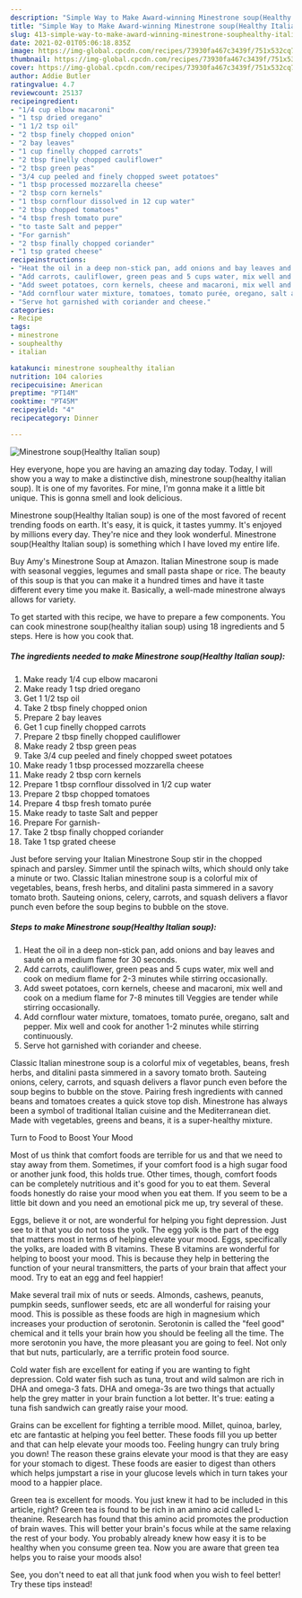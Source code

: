 ```yaml
---
description: "Simple Way to Make Award-winning Minestrone soup(Healthy Italian soup)"
title: "Simple Way to Make Award-winning Minestrone soup(Healthy Italian soup)"
slug: 413-simple-way-to-make-award-winning-minestrone-souphealthy-italian-soup
date: 2021-02-01T05:06:18.835Z
image: https://img-global.cpcdn.com/recipes/73930fa467c3439f/751x532cq70/minestrone-souphealthy-italian-soup-recipe-main-photo.jpg
thumbnail: https://img-global.cpcdn.com/recipes/73930fa467c3439f/751x532cq70/minestrone-souphealthy-italian-soup-recipe-main-photo.jpg
cover: https://img-global.cpcdn.com/recipes/73930fa467c3439f/751x532cq70/minestrone-souphealthy-italian-soup-recipe-main-photo.jpg
author: Addie Butler
ratingvalue: 4.7
reviewcount: 25137
recipeingredient:
- "1/4 cup elbow macaroni"
- "1 tsp dried oregano"
- "1 1/2 tsp oil"
- "2 tbsp finely chopped onion"
- "2 bay leaves"
- "1 cup finelly chopped carrots"
- "2 tbsp finelly chopped cauliflower"
- "2 tbsp green peas"
- "3/4 cup peeled and finely chopped sweet potatoes"
- "1 tbsp processed mozzarella cheese"
- "2 tbsp corn kernels"
- "1 tbsp cornflour dissolved in 12 cup water"
- "2 tbsp chopped tomatoes"
- "4 tbsp fresh tomato pure"
- "to taste Salt and pepper"
- "For garnish"
- "2 tbsp finally chopped coriander"
- "1 tsp grated cheese"
recipeinstructions:
- "Heat the oil in a deep non-stick pan, add onions and bay leaves and sauté on a medium flame for 30 seconds."
- "Add carrots, cauliflower, green peas and 5 cups water, mix well and cook on medium flame for 2-3 minutes while stirring occasionally."
- "Add sweet potatoes, corn kernels, cheese and macaroni, mix well and cook on a medium flame for 7-8 minutes till Veggies are tender while stirring occasionally."
- "Add cornflour water mixture, tomatoes, tomato purée, oregano, salt and pepper. Mix well and cook for another 1-2 minutes while stirring continuously."
- "Serve hot garnished with coriander and cheese."
categories:
- Recipe
tags:
- minestrone
- souphealthy
- italian

katakunci: minestrone souphealthy italian 
nutrition: 104 calories
recipecuisine: American
preptime: "PT14M"
cooktime: "PT45M"
recipeyield: "4"
recipecategory: Dinner

---
```



![Minestrone soup(Healthy Italian soup)](https://img-global.cpcdn.com/recipes/73930fa467c3439f/751x532cq70/minestrone-souphealthy-italian-soup-recipe-main-photo.jpg)

Hey everyone, hope you are having an amazing day today. Today, I will show you a way to make a distinctive dish, minestrone soup(healthy italian soup). It is one of my favorites. For mine, I'm gonna make it a little bit unique. This is gonna smell and look delicious.

Minestrone soup(Healthy Italian soup) is one of the most favored of recent trending foods on earth. It's easy, it is quick, it tastes yummy. It's enjoyed by millions every day. They're nice and they look wonderful. Minestrone soup(Healthy Italian soup) is something which I have loved my entire life.

Buy Amy&#39;s Minestrone Soup at Amazon. Italian Minestrone soup is made with seasonal veggies, legumes and small pasta shape or rice. The beauty of this soup is that you can make it a hundred times and have it taste different every time you make it. Basically, a well-made minestrone always allows for variety.


To get started with this recipe, we have to prepare a few components. You can cook minestrone soup(healthy italian soup) using 18 ingredients and 5 steps. Here is how you cook that.

<!--inarticleads1-->

##### The ingredients needed to make Minestrone soup(Healthy Italian soup):

1. Make ready 1/4 cup elbow macaroni
1. Make ready 1 tsp dried oregano
1. Get 1 1/2 tsp oil
1. Take 2 tbsp finely chopped onion
1. Prepare 2 bay leaves
1. Get 1 cup finelly chopped carrots
1. Prepare 2 tbsp finelly chopped cauliflower
1. Make ready 2 tbsp green peas
1. Take 3/4 cup peeled and finely chopped sweet potatoes
1. Make ready 1 tbsp processed mozzarella cheese
1. Make ready 2 tbsp corn kernels
1. Prepare 1 tbsp cornflour dissolved in 1/2 cup water
1. Prepare 2 tbsp chopped tomatoes
1. Prepare 4 tbsp fresh tomato purée
1. Make ready to taste Salt and pepper
1. Prepare For garnish-
1. Take 2 tbsp finally chopped coriander
1. Take 1 tsp grated cheese


Just before serving your Italian Minestrone Soup stir in the chopped spinach and parsley. Simmer until the spinach wilts, which should only take a minute or two. Classic Italian minestrone soup is a colorful mix of vegetables, beans, fresh herbs, and ditalini pasta simmered in a savory tomato broth. Sauteing onions, celery, carrots, and squash delivers a flavor punch even before the soup begins to bubble on the stove. 

<!--inarticleads2-->

##### Steps to make Minestrone soup(Healthy Italian soup):

1. Heat the oil in a deep non-stick pan, add onions and bay leaves and sauté on a medium flame for 30 seconds.
1. Add carrots, cauliflower, green peas and 5 cups water, mix well and cook on medium flame for 2-3 minutes while stirring occasionally.
1. Add sweet potatoes, corn kernels, cheese and macaroni, mix well and cook on a medium flame for 7-8 minutes till Veggies are tender while stirring occasionally.
1. Add cornflour water mixture, tomatoes, tomato purée, oregano, salt and pepper. Mix well and cook for another 1-2 minutes while stirring continuously.
1. Serve hot garnished with coriander and cheese.


Classic Italian minestrone soup is a colorful mix of vegetables, beans, fresh herbs, and ditalini pasta simmered in a savory tomato broth. Sauteing onions, celery, carrots, and squash delivers a flavor punch even before the soup begins to bubble on the stove. Pairing fresh ingredients with canned beans and tomatoes creates a quick stove top dish. Minestrone has always been a symbol of traditional Italian cuisine and the Mediterranean diet. Made with vegetables, greens and beans, it is a super-healthy mixture. 

Turn to Food to Boost Your Mood


Most of us think that comfort foods are terrible for us and that we need to stay away from them. Sometimes, if your comfort food is a high sugar food or another junk food, this holds true. Other times, though, comfort foods can be completely nutritious and it's good for you to eat them. Several foods honestly do raise your mood when you eat them. If you seem to be a little bit down and you need an emotional pick me up, try several of these.

Eggs, believe it or not, are wonderful for helping you fight depression. Just see to it that you do not toss the yolk. The egg yolk is the part of the egg that matters most in terms of helping elevate your mood. Eggs, specifically the yolks, are loaded with B vitamins. These B vitamins are wonderful for helping to boost your mood. This is because they help in bettering the function of your neural transmitters, the parts of your brain that affect your mood. Try to eat an egg and feel happier!

Make several trail mix of nuts or seeds. Almonds, cashews, peanuts, pumpkin seeds, sunflower seeds, etc are all wonderful for raising your mood. This is possible as these foods are high in magnesium which increases your production of serotonin. Serotonin is called the "feel good" chemical and it tells your brain how you should be feeling all the time. The more serotonin you have, the more pleasant you are going to feel. Not only that but nuts, particularly, are a terrific protein food source.

Cold water fish are excellent for eating if you are wanting to fight depression. Cold water fish such as tuna, trout and wild salmon are rich in DHA and omega-3 fats. DHA and omega-3s are two things that actually help the grey matter in your brain function a lot better. It's true: eating a tuna fish sandwich can greatly raise your mood. 

Grains can be excellent for fighting a terrible mood. Millet, quinoa, barley, etc are fantastic at helping you feel better. These foods fill you up better and that can help elevate your moods too. Feeling hungry can truly bring you down! The reason these grains elevate your mood is that they are easy for your stomach to digest. These foods are easier to digest than others which helps jumpstart a rise in your glucose levels which in turn takes your mood to a happier place.

Green tea is excellent for moods. You just knew it had to be included in this article, right? Green tea is found to be rich in an amino acid called L-theanine. Research has found that this amino acid promotes the production of brain waves. This will better your brain's focus while at the same relaxing the rest of your body. You probably already knew how easy it is to be healthy when you consume green tea. Now you are aware that green tea helps you to raise your moods also!

See, you don't need to eat all that junk food when you wish to feel better! Try  these tips  instead!

